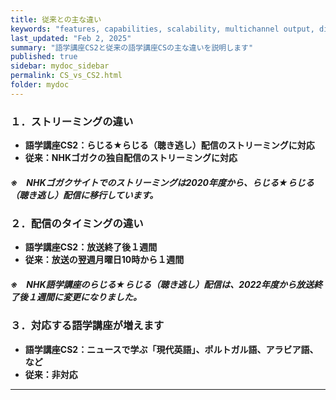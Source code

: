 ```yaml
---
title: 従来との主な違い
keywords: "features, capabilities, scalability, multichannel output, dita, hats, comparison, benefits"
last_updated: "Feb 2, 2025"
summary: "語学講座CS2と従来の語学講座CSの主な違いを説明します"
published: true
sidebar: mydoc_sidebar
permalink: CS_vs_CS2.html
folder: mydoc
---
```


### １．ストリーミングの違い            
  * **語学講座CS2：らじる★らじる（聴き逃し）配信のストリーミングに対応**
  * **従来：NHKゴガクの独自配信のストリーミングに対応**
##### ※　NHKゴガクサイトでのストリーミングは2020年度から、らじる★らじる（聴き逃し）配信に移行しています。

### ２．配信のタイミングの違い            
  * **語学講座CS2：放送終了後１週間**
  * **従来：放送の翌週月曜日10時から１週間**
##### ※　NHK語学講座のらじる★らじる（聴き逃し）配信は、2022年度から放送終了後１週間に変更になりました。

### ３．対応する語学講座が増えます            
  * **語学講座CS2：ニュースで学ぶ「現代英語」、ポルトガル語、アラビア語、など**
  * **従来：非対応**




*** 
 <link rel="shortcut icon" type="image/x-icon" href="https://avatars.githubusercontent.com/u/46049273?v=4">
 <meta name="twitter:image:src" content="https://avatars.githubusercontent.com/u/46049273?v=4">
